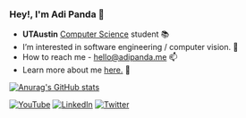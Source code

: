 ### Hey!, I'm Adi Panda :wave:

- **UTAustin** [Computer Science](https://www.cs.utexas.edu/) student 📚
- I’m interested in software engineering / computer vision. 👀 
- How to reach me - hello@adipanda.me 📫 
- Learn more about me [here.](adipanda.me) 🔎


[![Anurag's GitHub stats](https://github-readme-stats-3y88y2dee-adi-panda.vercel.app/api?username=adi-panda&show_icons=true&theme=dark)](https://github.com/anuraghazra/github-readme-stats)


<a href="https://www.youtube.com/@adi-panda" target="_blank"><img alt="YouTube" src="https://img.shields.io/badge/youtube-black.svg?&style=for-the-badge&logo=youtube&logoColor=white" /></a>
<a href="https://www.linkedin.com/in/adipanda/" target="_blank"><img alt="LinkedIn" src="https://img.shields.io/badge/linkedin-black.svg?&style=for-the-badge&logo=linkedin&logoColor=white" /></a>
<a href="https://twitter.com/adipanda_" target="_blank"><img alt="Twitter" src="https://img.shields.io/badge/twitter-black.svg?&style=for-the-badge&logo=twitter&logoColor=white" /></a>
</p>


